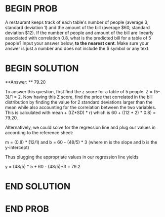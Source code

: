 # BEGIN PROB

A restaurant keeps track of each table's number of people (average 3; standard deviation 1) and the amount of the bill (average $60, standard deviation $12). If the number of people and amount of the bill are linearly associated with correlation 0.8, what is the predicted bill for a table of 5 people? Input your answer below, **to the nearest cent**. Make sure your answer is just a number and does not include the $ symbol or any text.

# BEGIN SOLUTION

**Answer: ** 79.20

To answer this question, first find the z score for a table of 5 people. Z = (5-3)/1 = 2. 
Now having this Z score, find the price that correlated in the bill distribution by finding the value
for 2 standard deviations larger than the mean while also accounting for the correlation between the two variables.
This is calculated with mean + ((Z*SD) * r)  which is 60 + ((12 * 2) * 0.8) = 79.20.

Alternatively, we could solve for the regression line and plug our values in according to the reference sheet:

m = (0.8) * (12/1) and b = 60 - (48/5) * 3 (where m is the slope and b is the y-intercept)

Thus plugging the appropriate values in our regression line yields

y = (48/5) * 5 + 60 - (48/5)*3 = 79.2
 
# END SOLUTION



# END PROB
